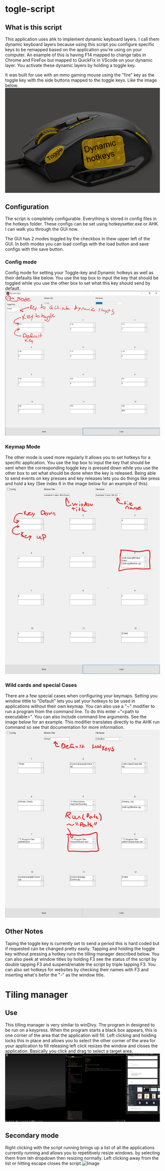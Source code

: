 # togle-script


## What is this script
This application uses ahk to implement dynamic keyboard layers. I call them dynamic keyboard layers because using this script you configure specific keys to be remapped based on the application you're using on your computer. An example of this is having F14 mapped to change tabs in Chrome and FireFox but mapped to QuickFix in VScode on your dynamic layer. You activate these dynamic layers by holding a toggle key. 

It was built for use with an mmo gaming mouse using the "fire" key as the toggle key with the side buttons mapped to the toggle keys.
Like the image below. ![Image](Images/Diagram.png)


## Configuration
The script is completely configurable. Everything is stored in config files in the hotkeys folder. These configs can be set using hotkeysetter.exe or AHK. I can walk you through the GUI now.

The GUI has 2 modes toggled by the checkbox in thew upper left of the GUI. In both modes you can load configs with the load button and save configs with the save button.

### Config mode
Config mode for setting your Toggle-key and Dynamic hotkeys as well as their defaults like below. You use the top box to input the key that should be toggled while you use the other box to set what this key should send by default.![Image](Images/LabeledConfig.jpg)

### Keymap Mode
The other mode is used more regularly It allows you to set hotkeys for a specific application. You use the top box to input the key that should be sent when the corresponding toggle key is pressed down while you use the other box to set what should be done when the key is released. Being able to send events on key presses and key releases lets you do things like press and hold a key (See index 6 in the image below for an example of this). ![Image](Images/Fusion_Labeles.jpg)

### Wild cards and special Cases
There are a few special cases when configuring your keymaps. Setting you window tittle to "Default" lets you set your hotkeys to be used in applications without their own keymap. You can also use a "~" modifier to run a program from the command line. To do this enter ~"\<path to executable\>". You can also include command line arguments. See the image below for an example. This modifier translates directly to the AHK run command so see that documentation for more information. ![Image](Images/Default_Labeles.jpg)

## Other Notes
Taping the toggle key is currently set to send a period this is hard coded but if requested can be changed pretty easily. Tapping and holding the toggle key without pressing a hotkey runs the tilling manager described below. You can also peek at window titles by holding F3 see the status of the script by double tapping F3 and suspend/enable the script by triple tapping F3. You can also set hotkeys for websites by checking their names with F3 and inserting what's befor the "-" as the window title.


# Tiling manager

## Use
This tilling manager is very similar to winDivy. The program in designed to be run on a keypress. When the program starts a black box appears, this is one corner of the area that the application will fill. Left clicking and holding locks this in place and allows you to select the other corner of the area for your application to fill releasing left click resizes the window and closes the application. Basically you click and drag to select a target area. ![Image](Images/TilingManagerExample.gif)

## Secondary mode
Right clicking with the script running brings up a list of all the applications currently running and allows you to repetitively resize windows. by selecting them from teh dropdown then resizing normally. Left clicking away from the list or hitting escape closes the script.![Image](Images/Tiling_manger_re.gif)
